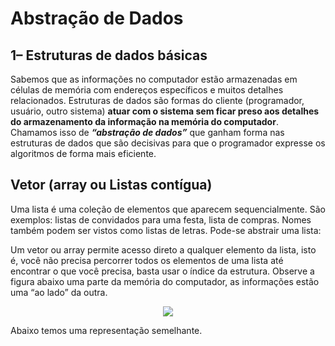 # Abstração de Dados
## 1– Estruturas de dados básicas

Sabemos que as informações no computador estão armazenadas em células de memória com endereços específicos e muitos detalhes relacionados. Estruturas de dados são formas do cliente (programador, usuário, outro sistema) **atuar com o sistema sem ficar preso aos detalhes do armazenamento da informação na memória do computador**. Chamamos isso de ***“abstração de dados”*** que ganham forma nas estruturas de dados que são decisivas para que o programador expresse os algoritmos de forma mais eficiente.

 
## Vetor (array ou Listas contígua)

Uma lista é uma coleção de elementos que aparecem sequencialmente. São exemplos: listas de convidados para uma festa, lista de compras. Nomes também podem ser vistos como listas de letras.
Pode-se abstrair uma lista:

Um vetor ou array permite acesso direto a qualquer elemento da lista, isto é, você não precisa percorrer todos os elementos de uma lista até encontrar o que você precisa, basta usar o índice da estrutura. Observe a figura abaixo uma parte da memória do computador, as informações estão uma “ao lado” da outra.

<div align="center">
<img src="https://github.com/isabeladomingoss/APRENDIZADO/assets/152458321/2957b02d-eed7-4866-88ea-f5775ad1d5f2)"![image](https://github.com/isabeladomingoss/APRENDIZADO/assets/152458321/2957b02d-eed7-4866-88ea-f5775ad1d5f2)width="700px" />
</div>

Abaixo temos uma representação semelhante.

